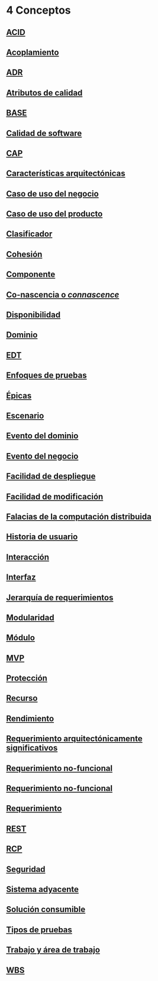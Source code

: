 # 4 Conceptos

## [ACID](./4_ACID.md)

## [Acoplamiento](./4_Acoplamiento.md)

## [ADR](./4_ADR.md)

## [Atributos de calidad](./4_Atributo_de_calidad.md)

## [BASE](./4_BASE.md)

## [Calidad de software](./4_Calidad_de_software.md)

## [CAP](./4_CAP.md)

## [Características arquitectónicas](./4_Caracteristicas_arquitectonicas.md)

## [Caso de uso del negocio](./4_Caso_de_uso_del_negocio.md)

## [Caso de uso del producto](./4_Caso_de_uso_del_producto.md)

## [Clasificador](./4_Clasificador.md)

## [Cohesión](./4_Cohesion.md)

## [Componente](./4_Componente.md)

## [Co-nascencia o *connascence*](./4_Connascence.md)

## [Disponibilidad](./4_Disponibilidad.md)

## [Dominio](./4_Dominio.md)

## [EDT](./4_EDT.md)

## [Enfoques de pruebas](./4_Enfoques_de_pruebas.md)

## [Épicas](./4_Epica.md)

## [Escenario](./4_Escenario.md)

## [Evento del dominio](./4_Evento_del_dominio.md)

## [Evento del negocio](./4_Evento_del_negocio.md)

## [Facilidad de despliegue](./4_Facilidad_de_despliegue.md)

## [Facilidad de modificación](./4_Facilidad_de_modificacion.md)

## [Falacias de la computación distribuida](./4_Falacias_computacion_distribuida.md)

## [Historia de usuario](./4_Historia_de_usuario.md)

## [Interacción](./4_Interaccion.md)

## [Interfaz](./4_Interfaz.md)

## [Jerarquía de requerimientos](./4_Jerarquia_de_requerimientos.md)

## [Modularidad](./4_Modularidad.md)

## [Módulo](./4_Modulo.md)

## [MVP](./4_MVP.md)

## [Protección](./4_Proteccion.md)

## [Recurso](./4_Recurso.md)

## [Rendimiento](./4_Rendimiento.md)

## [Requerimiento arquitectónicamente significativos](./4_Requerimiento_arquitectonicamente_significativo.md)

## [Requerimiento no-funcional](./4_Requerimiento_funcional.md)

## [Requerimiento no-funcional](./4_Requerimiento_no_funcional.md)

## [Requerimiento](./4_Requerimiento.md)

## [REST](./4_REST.md)

## [RCP](./4_RPC.md)

## [Seguridad](./4_Seguridad.md)

## [Sistema adyacente](./4_Sistema_adyacente.md)

## [Solución consumible](./4_Solucion_consumible.md)

## [Tipos de pruebas](./4_Tipos_de_pruebas.md)

## [Trabajo y área de trabajo](./4_Trabajo_y_area_de_trabajo.md)

## [WBS](./4_WBS.md)
